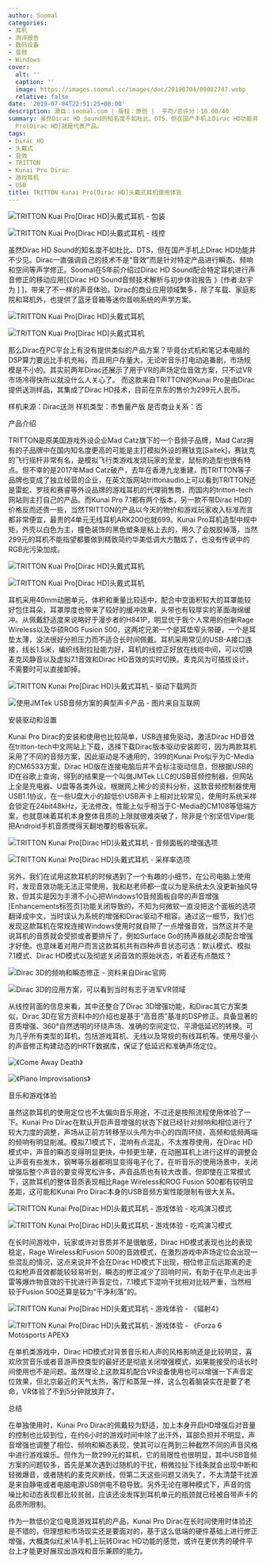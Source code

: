```yaml
---
author: Soomal
categories:
- 耳机
- 测评报告
- 数码设备
- 音频
- Windows
cover:
  alt: ''
  caption: ''
  image: https://images.soomal.cc/images/doc/20190704/00082747.webp
  relative: false
date: '2019-07-04T22:51:25+08:00'
description: 源自：soomal.com | 版权：原创 |  平均/总评分：10.00/40
summary: 虽然Dirac HD Sound的知名度不如杜比、DTS，但在国产手机上Dirac HD功能并不少见，那么Dirac在PC平台上有没有提供类似的产品方案？毕竟台式机和笔记本电脑的DSP算力要远比手机充裕，而且用户存量大，无论听音乐打电动追番剧，市场规模是不小的。这款售价仅299元的Kunai
  Pro[Dirac HD]就是代表产品。
tags:
- Dirac HD
- 头戴式
- 音效
- TRITTON
- Kunai Pro Dirac
- 游戏耳机
- USB
title: TRITTON Kunai Pro[Dirac HD]头戴式耳机使用体验
---
```


![TRITTON Kuai Pro[Dirac HD]头戴式耳机 - 包装](https://images.soomal.cc/images/doc/20190628/00082664_01.webp)



![TRITTON Kuai Pro[Dirac HD]头戴式耳机 - 线控](https://images.soomal.cc/images/doc/20190628/00082677_01.webp)



虽然Dirac HD Sound的知名度不如杜比、DTS，但在国产手机上Dirac HD功能并不少见。Dirac一直强调自己的技术不是“音效”而是针对特定产品进行瞬态、频响和空间等声学修正。Soomal在5年前介绍过Dirac HD Sound配合特定耳机进行声音修正的移动应用[《Dirac HD Sound音频技术解析与初步体验报告 》[作者:赵宇为 ]
]，带来了不一样的声音体验。Dirac的商业应用领域繁多，除了车载、家庭影院和耳机外，也提供了蓝牙音箱等迷你音响系统的声学方案。



![TRITTON Kuai Pro[Dirac HD]头戴式耳机](https://images.soomal.cc/images/doc/20190628/00082666_01.webp)



![TRITTON Kuai Pro[Dirac HD]头戴式耳机](https://images.soomal.cc/images/doc/20190628/00082670_01.webp)



那么Dirac在PC平台上有没有提供类似的产品方案？毕竟台式机和笔记本电脑的DSP算力要远比手机充裕，而且用户存量大，无论听音乐打电动追番剧，市场规模是不小的。其实前两年Dirac还展示了用于VR的声场定位音效方案，只不过VR市场冷得快所以就没什么人关心了。 而这款来自TRITTON的Kunai Pro是由Dirac提供送测样品，其集成了Dirac HD技术，目前在京东的售价为299元人民币。



样机来源：Dirac送测
样机类型：市售量产版
是否商业关系：否



产品介绍



TRITTON是原美国游戏外设企业Mad Catz旗下的一个音频子品牌，Mad Catz拥有的子品牌中在国内知名度更高的可能是主打模拟外设的赛钛克[Saitek]，赛钛克的飞行摇杆非常有名，是模拟飞行类游戏发烧玩家的至爱，鼠标的造型也很有特点。但不幸的是2017年Mad Catz破产，去年在香港九龙重建，而TRITTON等子品牌也变成了独立经营的企业，在英文版网站trittonaudio上可以看到TRITTON还是雷蛇、罗技和赛睿等外设品牌的游戏耳机的代理销售商，而国内的tritton-tech网站则主打自己的产品。而Kunai Pro 7.1都有两个版本，另一款不带Dirac HD的价格反而还贵一些，当然TRITTON的产品以今天的物价和游戏玩家收入标准而言都非常便宜，最贵的4单元无线耳机ARK200也就699。Kunai Pro耳机造型中规中矩，外壳以白色为主，撞色装饰的黑色塑条是粘上去的，用久了会脱胶掉落，当然299元的耳机不能指望都要做到精致简约华美低调大方酷炫了，也没有传说中的RGB光污染加成。



![TRITTON Kuai Pro[Dirac HD]头戴式耳机](https://images.soomal.cc/images/doc/20190628/00082667_01.webp)



![TRITTON Kuai Pro[Dirac HD]头戴式耳机](https://images.soomal.cc/images/doc/20190628/00082673_01.webp)



耳机采用40mm动圈单元，体积和重量比较适中，配合中空面积较大的耳罩能较好包住耳朵，耳罩厚度也带来了较好的缓冲效果，头带也有较厚实的革面海绵缓冲。从佩戴舒适度来说略好于漫步者的H841P，明显优于我个人常用的创新Rage Wireless以及华硕ROG Fusion 500，这两坨兄弟一个是耳垫窄头带硬，一个是耳垫太薄，没法很好分担压力而不适合长时间佩戴。耳机采用常见的USB-A接口连接，线长1.5米，编织线耐拉扯能力好，耳机的线控正好放在线缆中间，可以切换麦克风静音以及虚拟7.1音效和Dirac HD音效的实时切换。麦克风为可插拔设计，不需要时可以直接卸掉。



![TRITTON Kunai Pro[Dirac HD]头戴式耳机 - 驱动下载网页](https://images.soomal.cc/images/doc/20190704/00082735.webp)



![使用JMTek USB音频方案的典型声卡产品 - 图片来自互联网](https://images.soomal.cc/images/doc/20190704/00082738_01.webp)



安装驱动和设置



Kunai Pro Dirac的安装和使用也比较简单，USB连接免驱动，激活Dirac HD音效在tritton-tech中文网站上下载，选择下载Dirac版本驱动安装即可，因为两款耳机采用了不同的音频方案，因此驱动是不通用的，399的Kunai Pro似乎为C-Media的CM6533方案，Dirac HD版在连接电脑后并不会标注驱动信息，但根据USB的ID在谷歌上查询，得到的结果是一个叫做JMTek LLC的USB音频控制器，但网站上全是充电器、U盘等各类外设。根据网上稀少的资料分析，这款音频控制器使用USB1.1协议，在一些U盘大小的超低价USB声卡上相对比较常见，使用时系统采样会锁定在24bit48kHz，无法修改，性能上似乎相当于C-Media的CM108等低端方案，也就意味着耳机本身整体音质的上限就很难突破了，除非是个别坚信Viper能把Android手机音质搅得天翻地覆的极客玩家。



![TRITTON Kunai Pro[Dirac HD]头戴式耳机 - 音频面板的增强选项](https://images.soomal.cc/images/doc/20190704/00082736_01.webp)



![TRITTON Kunai Pro[Dirac HD]头戴式耳机 - 采样率选项](https://images.soomal.cc/images/doc/20190704/00082737_01.webp)



另外，我们在试用这款耳机的时候遇到了一个有趣的小细节，在公司电脑上使用时，发现音效功能无法正常使用，我和赵老师都一度以为是系统太久没更新抽风导致，但其实是因为手滑不小心把Windows10音频面板自带的声音增强[Enhancements标签页]功能关闭导致的，不知为何微软一直没把这个面板的选项翻译成中文，当时误认为系统的增强和Dirac驱动不相容。通过这一细节，我们也发现这款耳机在常规连接Windows使用时就自带了一点增强音效，当然这并不是说耳机的音质就会受损或者要排斥了，例如Surface Go的扬声器就必须配合增强才好使。也意味着对用户而言这款耳机共有四种声音状态可选：默认模式、模拟7.1模式、Dirac HD模式以及彻底关闭音效的原始状态，听着还有点酷炫？



![Dirac 3D的频响和瞬态修正  - 资料来自Dirac官网](https://images.soomal.cc/images/doc/20190704/00082739_01.webp)



![Dirac 3D的应用方案，可以看到当时有志于进军VR领域](https://images.soomal.cc/images/doc/20190704/00082740_01.webp)



从线控背面的信息来看，其中还整合了Dirac 3D增强功能，和Dirac其它方案类似，Dirac 3D在官方资料中的介绍也是基于“高音质”基准的DSP修正。具备显著的音质增强、360°自然透明的环绕声场、准确的空间定位、平滑低延迟的转换。可为几乎所有类型的耳机，包括游戏耳机、无线以及常规的有线耳机等。使用尽量小的声音修正构建动态的HRTF数据库，保证了低延迟和准确声场定位。



![《Come Away Death》](https://images.soomal.cc/images/doc/20190704/00082741_01.webp)



![《Piano Improvisations》](https://images.soomal.cc/images/doc/20190704/00082742_01.webp)



音乐和游戏体验



虽然这款耳机的使用定位也不太偏向音乐用途，不过还是按照流程使用体验了一下。Kunai Pro Dirac在默认开启声音增强的状态下就已经针对频响和相位进行了较大力度的调整，声场从正前方转移至以头颅为中心的四周环绕，高频和低频两端的频响有明显削减。模拟7.1模式下，混响有点混乱，不太推荐使用，在Dirac HD模式中，声音的瞬态变得明显更快，中频更生硬，在动圈耳机上进行这样的调整会让声音有些发木，钢琴等乐器都明显变得电子化了。在听音乐的使用场景中，关闭增强后整个声音的要变得宽松许多，声音品质也有较大改善。但即使在正常模式下，这款耳机的整体音质表现相比Rage Wireless和ROG Fusion 500都有较明显差距，这可能和Kunai Pro Dirac本身的USB音频方案性能限制有很大关系。



![TRITTON Kunai Pro[Dirac HD]头戴式耳机 - 游戏体验 - 吃鸡演习模式](https://images.soomal.cc/images/doc/20190704/00082743_01.webp)



![TRITTON Kunai Pro[Dirac HD]头戴式耳机 - 游戏体验 - 吃鸡演习模式](https://images.soomal.cc/images/doc/20190704/00082744_01.webp)



在长时间游戏中，玩家或许对音质并不是很敏感，Dirac HD模式表现也比的表现稳定，Rage Wireless和Fusion 500的音效模式，在激烈游戏中声场定位会出现一些混乱的情况，这点来说并不会在Dirac HD模式下出现，相位修正后远距离的走位和枪声音效都能较轻易听到，瞬态的修正减少了回响时间，有助于在早点走出手雷等爆炸物音效的干扰进行声音定位，7.1模式下混响干扰相对比较严重，当然相较于Fusion 500还算是较为“干净利落”的。



![TRITTON Kunai Pro[Dirac HD]头戴式耳机 - 游戏体验 - 《辐射4》](https://images.soomal.cc/images/doc/20190704/00082745_01.webp)



![TRITTON Kunai Pro[Dirac HD]头戴式耳机 - 游戏体验 - 《Forza 6 Motosports APEX》](https://images.soomal.cc/images/doc/20190704/00082746_01.webp)



在单机类游戏中，Dirac HD模式对背景音乐和人声的风格影响还是比较明显，喜欢欣赏音乐或者音游声控类型的最好还是彻底关闭增强模式，如果能接受的话长时间使用也不是问题。虽然理论上这款耳机配合VR设备使用也可以增强一下声音定位效果，但北京最近的天气太热，客厅和蒸笼一样，这么包着脑袋实在是要了老命，VR体验了不到5分钟就放弃了。



总结



在单独使用时，Kunai Pro Dirac的佩戴较为舒适，加上本身开启HD增强后对音量的控制也比较到位，在约6小时的游戏时间中除了出汗外，耳部负担并不明显，声音增强也调整了相位、频响和瞬态表现，使其可以在两到三种截然不同的声音风格中进行游戏娱乐。但作为一款299元的耳机，它的局限性也很明显，其中USB音频方案的问题较多，首先是某次遇到过随机的干扰，稍微拉扯下线条就会出现中断和轻微爆音，或者随机的麦克风断线，但第二天这些问题又消失了，不太清楚干扰源是来自静电或者电脑电源USB供电不稳导致。另外无论在哪种模式下，声音的信噪比和动态表现都比较贫弱，应该还没发挥到耳机单元的瓶颈就已经被自带声卡的品质所限制。



作为一款低价定位电竞游戏耳机的产品，Kunai Pro Dirac在长时间使用时体验还是不错的，但理想和市场现实还是要面对的，基于这么低端的硬件基础上进行修正增强，大概类似红米1A手机上玩转Dirac HD功能的感觉，或许在更优秀的硬件平台上才能更好展现出游戏和音乐兼顾的能力。